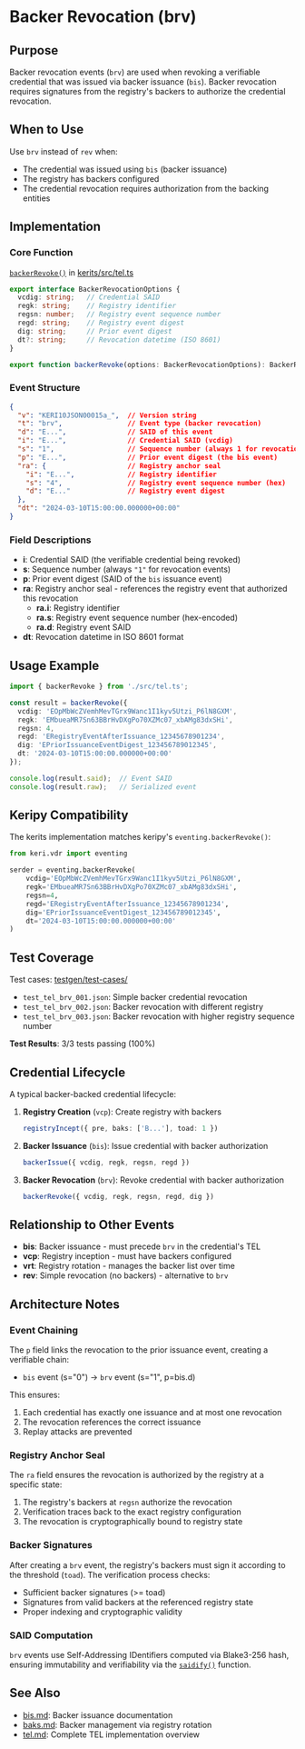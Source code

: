 # Backer Revocation (brv)

## Purpose

Backer revocation events (`brv`) are used when revoking a verifiable credential that was issued via backer issuance (`bis`). Backer revocation requires signatures from the registry's backers to authorize the credential revocation.

## When to Use

Use `brv` instead of `rev` when:
- The credential was issued using `bis` (backer issuance)
- The registry has backers configured
- The credential revocation requires authorization from the backing entities

## Implementation

### Core Function

[`backerRevoke()`](../src/tel.ts#L650) in [kerits/src/tel.ts](../src/tel.ts)

```typescript
export interface BackerRevocationOptions {
  vcdig: string;   // Credential SAID
  regk: string;    // Registry identifier
  regsn: number;   // Registry event sequence number
  regd: string;    // Registry event digest
  dig: string;     // Prior event digest
  dt?: string;     // Revocation datetime (ISO 8601)
}

export function backerRevoke(options: BackerRevocationOptions): BackerRevocation
```

### Event Structure

```json
{
  "v": "KERI10JSON00015a_",  // Version string
  "t": "brv",                // Event type (backer revocation)
  "d": "E...",               // SAID of this event
  "i": "E...",               // Credential SAID (vcdig)
  "s": "1",                  // Sequence number (always 1 for revocation)
  "p": "E...",               // Prior event digest (the bis event)
  "ra": {                    // Registry anchor seal
    "i": "E...",             // Registry identifier
    "s": "4",                // Registry event sequence number (hex)
    "d": "E..."              // Registry event digest
  },
  "dt": "2024-03-10T15:00:00.000000+00:00"
}
```

### Field Descriptions

- **i**: Credential SAID (the verifiable credential being revoked)
- **s**: Sequence number (always `"1"` for revocation events)
- **p**: Prior event digest (SAID of the `bis` issuance event)
- **ra**: Registry anchor seal - references the registry event that authorized this revocation
  - **ra.i**: Registry identifier
  - **ra.s**: Registry event sequence number (hex-encoded)
  - **ra.d**: Registry event SAID
- **dt**: Revocation datetime in ISO 8601 format

## Usage Example

```typescript
import { backerRevoke } from './src/tel.ts';

const result = backerRevoke({
  vcdig: 'EOpMbWcZVemhMevTGrx9Wanc1I1kyv5Utzi_P6lN8GXM',
  regk: 'EMbueaMR7Sn63BBrHvDXgPo70XZMc07_xbAMg83dxSHi',
  regsn: 4,
  regd: 'ERegistryEventAfterIssuance_12345678901234',
  dig: 'EPriorIssuanceEventDigest_123456789012345',
  dt: '2024-03-10T15:00:00.000000+00:00'
});

console.log(result.said);  // Event SAID
console.log(result.raw);   // Serialized event
```

## Keripy Compatibility

The kerits implementation matches keripy's `eventing.backerRevoke()`:

```python
from keri.vdr import eventing

serder = eventing.backerRevoke(
    vcdig='EOpMbWcZVemhMevTGrx9Wanc1I1kyv5Utzi_P6lN8GXM',
    regk='EMbueaMR7Sn63BBrHvDXgPo70XZMc07_xbAMg83dxSHi',
    regsn=4,
    regd='ERegistryEventAfterIssuance_12345678901234',
    dig='EPriorIssuanceEventDigest_123456789012345',
    dt='2024-03-10T15:00:00.000000+00:00'
)
```

## Test Coverage

Test cases: [testgen/test-cases/](../../testgen/test-cases/)
- `test_tel_brv_001.json`: Simple backer credential revocation
- `test_tel_brv_002.json`: Backer revocation with different registry
- `test_tel_brv_003.json`: Backer revocation with higher registry sequence number

**Test Results**: 3/3 tests passing (100%)

## Credential Lifecycle

A typical backer-backed credential lifecycle:

1. **Registry Creation** (`vcp`): Create registry with backers
   ```typescript
   registryIncept({ pre, baks: ['B...'], toad: 1 })
   ```

2. **Backer Issuance** (`bis`): Issue credential with backer authorization
   ```typescript
   backerIssue({ vcdig, regk, regsn, regd })
   ```

3. **Backer Revocation** (`brv`): Revoke credential with backer authorization
   ```typescript
   backerRevoke({ vcdig, regk, regsn, regd, dig })
   ```

## Relationship to Other Events

- **bis**: Backer issuance - must precede `brv` in the credential's TEL
- **vcp**: Registry inception - must have backers configured
- **vrt**: Registry rotation - manages the backer list over time
- **rev**: Simple revocation (no backers) - alternative to `brv`

## Architecture Notes

### Event Chaining

The `p` field links the revocation to the prior issuance event, creating a verifiable chain:
- `bis` event (s="0") → `brv` event (s="1", p=bis.d)

This ensures:
1. Each credential has exactly one issuance and at most one revocation
2. The revocation references the correct issuance
3. Replay attacks are prevented

### Registry Anchor Seal

The `ra` field ensures the revocation is authorized by the registry at a specific state:
1. The registry's backers at `regsn` authorize the revocation
2. Verification traces back to the exact registry configuration
3. The revocation is cryptographically bound to registry state

### Backer Signatures

After creating a `brv` event, the registry's backers must sign it according to the threshold (`toad`). The verification process checks:
- Sufficient backer signatures (>= toad)
- Signatures from valid backers at the referenced registry state
- Proper indexing and cryptographic validity

### SAID Computation

`brv` events use Self-Addressing IDentifiers computed via Blake3-256 hash, ensuring immutability and verifiability via the [`saidify()`](../src/said.ts) function.

## See Also

- [bis.md](./bis.md): Backer issuance documentation
- [baks.md](./baks.md): Backer management via registry rotation
- [tel.md](./tel.md): Complete TEL implementation overview
